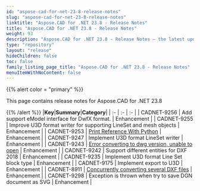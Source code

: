 ```yaml
---
id: "aspose-cad-for-net-23-8-release-notes"
slug: "aspose-cad-for-net-23-8-release-notes"
linktitle: "Aspose.CAD for .NET 23.8 - Release Notes"
title: "Aspose.CAD for .NET 23.8 - Release Notes"
weight: 93
description: "Aspose.CAD for .NET 23.8 - Release Notes – the latest updates and fixes."
type: "repository"
layout: "release"
hideChildren: false
toc: false
family_listing_page_title: "Aspose.CAD for .NET 23.8 - Release Notes"
menuItemWithNoContent: false
---
```


{{% alert color = "primary" %}}

This page contains release notes for Aspose.CAD for .NET 23.8

{{% /alert %}}
|**Key**|**Summary**|**Category**|
| :- | :- | :- |
| CADNET-9256 | Add support eModel interface for DwfX format. | Enhancement |
| CADNET-9255 | Improve U3D format writer for supporting LineSet and mesh objects | Enhancement |
| CADNET-9253 | [Print Reference With Python](https://forum.aspose.com/t/print-reference-with-python/268451) | Enhancement |
| CADNET-9247 | Implement U3D format LineSet writer | Enhancement |
| CADNET-9243 | [Error converting to dwg version, unable to open](https://forum.aspose.com/t/discovered-2-possible-bugs-in-aspose-cad/267986) | Enhancement |
| CADNET-9242 | Support different entities for DXF 2018 | Enhancement |
| CADNET-9235 | Implement U3D format Line Set block type | Enhancement |
| CADNET-9175 | Implement export to U3D | Enhancement |
| CADNET-8911 | [Concurrently converting several DXF files](https://forum.aspose.com/t/concurrently-converting-several-dxf-files/256447) | Enhancement |
| CADNET-9298 | Exception is thrown when try to save DGN document as SVG | Enhancement |
